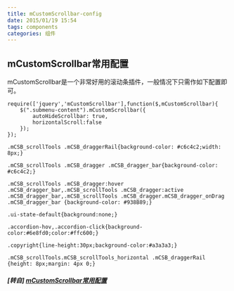 ```yaml
---
title: mCustomScrollbar-config
date: 2015/01/19 15:54
tags: components
categories: 组件
---
```


## mCustomScrollbar常用配置

mCustomScrollbar是一个非常好用的滚动条插件，一般情况下只需作如下配置即可。  

```
require(['jquery','mCustomScrollbar'],function($,mCustomScrollbar){
    $(".submenu-content").mCustomScrollbar({
        autoHideScrollbar: true,
        horizontalScroll:false
    });
});
```

```
.mCSB_scrollTools .mCSB_draggerRail{background-color: #c6c4c2;width: 8px;}

.mCSB_scrollTools .mCSB_dragger .mCSB_dragger_bar{background-color: #c6c4c2;}

.mCSB_scrollTools .mCSB_dragger:hover .mCSB_dragger_bar,.mCSB_scrollTools .mCSB_dragger:active .mCSB_dragger_bar,.mCSB_scrollTools .mCSB_dragger.mCSB_dragger_onDrag .mCSB_dragger_bar {background-color: #938B89;}

.ui-state-default{background:none;}

.accordion-hov,.accordion-click{background-color:#6e8fd0;color:#ffc600;}

.copyright{line-height:30px;background-color:#a3a3a3;}

.mCSB_scrollTools.mCSB_scrollTools_horizontal .mCSB_draggerRail {height: 8px;margin: 4px 0;}
```

##### [转自] [mCustomScrollbar常用配置](https://my.oschina.net/luweiweiwei/blog/369341)